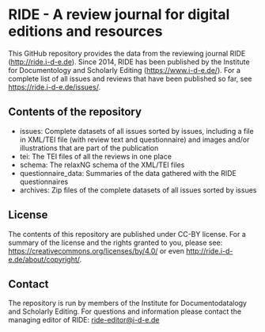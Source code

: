 # RIDE - A review journal for digital editions and resources

This GitHub repository provides the data from the reviewing journal RIDE (http://ride.i-d-e.de). Since 2014, RIDE has been published by the Institute for Documentology and Scholarly Editing (https://www.i-d-e.de/). For a complete list of all issues and reviews that have been published so far, see https://ride.i-d-e.de/issues/.

## Contents of the repository

* issues: Complete datasets of all issues sorted by issues, including a file in XML/TEI file (with review text and questionnaire) and images and/or illustrations that are part of the publication
* tei: The TEI files of all the reviews in one place
* schema: The relaxNG schema of the XML/TEI files
* questionnaire_data: Summaries of the data gathered with the RIDE questionnaires
* archives: Zip files of the complete datasets of all issues sorted by issues

## License

The contents of this repository are published under CC-BY license. For a summary of the license and the rights granted to you, please see: https://creativecommons.org/licenses/by/4.0/ or even http://ride.i-d-e.de/about/copyright/.

## Contact

The repository is run by members of the Institute for Documentodatalogy and Scholarly Editing. For questions and information please contact the managing editor of RIDE: ride-editor@i-d-e.de



